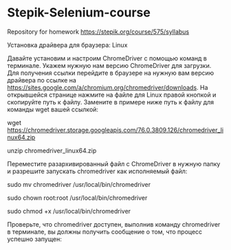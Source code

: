 # Stepik-Selenium-course
Repository for homework
https://stepik.org/course/575/syllabus

Установка драйвера для браузера: Linux

Давайте установим и настроим ChromeDriver с помощью команд в терминале. Укажем нужную нам версию ChromeDriver для загрузки. Для получения ссылки перейдите в браузере на нужную вам версию драйвера по ссылке на https://sites.google.com/a/chromium.org/chromedriver/downloads. На открывшейся странице нажмите на файле для Linux правой кнопкой и скопируйте путь к файлу. Замените в примере ниже путь к файлу для команды wget вашей ссылкой:

wget https://chromedriver.storage.googleapis.com/76.0.3809.126/chromedriver_linux64.zip

unzip chromedriver_linux64.zip

Переместите разархивированный файл с СhromeDriver в нужную папку и разрешите запускать chromedriver как исполняемый файл:

sudo mv chromedriver /usr/local/bin/chromedriver

sudo chown root:root /usr/local/bin/chromedriver

sudo chmod +x /usr/local/bin/chromedriver

Проверьте, что chromedriver доступен, выполнив команду chromedriver в терминале, вы должны получить сообщение о том, что процесс успешно запущен:
